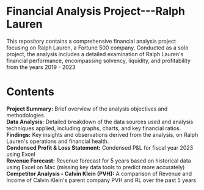 # Financial Analysis Project---Ralph Lauren</br>
This repository contains a comprehensive financial analysis project focusing on Ralph Lauren, a Fortune 500 company. Conducted as a solo project, the analysis includes a detailed examination of Ralph Lauren's financial performance, encompassing solvency, liquidity, and profitability from the years 2019 - 2023

# Contents</br>
**Project Summary:** Brief overview of the analysis objectives and methodologies.</br>
**Data Analysis:** Detailed breakdown of the data sources used and analysis techniques applied, including graphs, charts, and key financial ratios.</br>
**Findings:** Key insights and observations derived from the analysis, on Ralph Lauren's operations and financial health.</br>
**Condensed Profit & Loss Statement:** Condensed P&L for fiscal year 2023 using Excel</br>
**Revenue Forecast:** Revenue forecast for 5 years based on historical data using Excel on Mac (missing key data tools to predict more accurately)</br>
**Competitor Analysis - Calvin Klein (PVH):** A comparison of Revenue and Income of Calvin Klein's parent company PVH and RL over the past 5 years</br>

